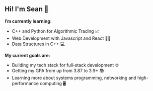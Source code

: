 ## Hi! I'm Sean 🌊

**I’m currently learning:** 
  - C++ and Python for Algorithmic Trading 📈
  - Web Development with Javascript and React 👨‍💻
  - Data Structures in C++ 💻

**My current goals are:**
  - Building my tech stack for full-stack development ⚙
  - Getting my GPA from up from 3.87 to 3.9+ 📚
  - Learning more about systems programming, networking and high-performance computing 🖥

